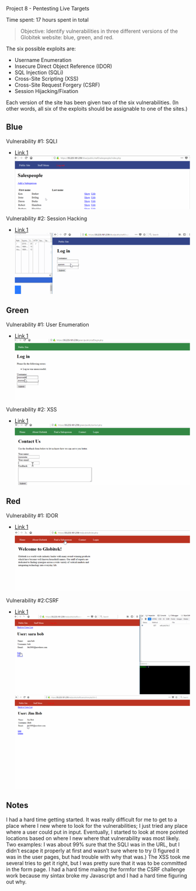 Project 8 - Pentesting Live Targets

Time spent: 17 hours spent in total

> Objective: Identify vulnerabilities in three different versions of the Globitek website: blue, green, and red.

The six possible exploits are:
* Username Enumeration
* Insecure Direct Object Reference (IDOR)
* SQL Injection (SQLi)
* Cross-Site Scripting (XSS)
* Cross-Site Request Forgery (CSRF)
* Session Hijacking/Fixation

Each version of the site has been given two of the six vulnerabilities. (In other words, all six of the exploits should be assignable to one of the sites.)

## Blue

Vulnerability #1: SQLI
- [Link 1](https://github.com/dayanaclaghorn/SiteVulnsWeek8/blob/master/week8SQLI.gif)
![](week8SQLI.gif)

Vulnerability #2: Session Hacking
- [Link 1](https://github.com/dayanaclaghorn/SiteVulnsWeek8/blob/master/week8SessionH.gif)
![](week8SessionH.gif)

## Green

Vulnerability #1: User Enumeration
- [Link 1](https://github.com/dayanaclaghorn/SiteVulnsWeek8/blob/master/week8UE.gif)
![](week8UE.gif)

Vulnerability #2: XSS
- [Link 1](https://github.com/dayanaclaghorn/SiteVulnsWeek8/blob/master/week8XSS.gif)
![](week8XSS.gif)


## Red

Vulnerability #1: IDOR
- [Link 1](https://github.com/dayanaclaghorn/SiteVulnsWeek8/blob/master/week8IDOR.gif)
![](week8IDOR.gif)

Vulnerability #2:CSRF 
- [Link 1](https://github.com/dayanaclaghorn/SiteVulnsWeek8/blob/master/week8CSRF.gif)
![](week8CSRF.gif)
![](week8CSRF2.gif)


## Notes

I had a hard time getting started. It was really difficult for me to get to a place where I new where to look for the vulnerabilities; I just tried any place where a user could put in input. Eventually, I started to look at more pointed locations based on where I new where that vulnerability was most likely. Two examples: I was about 99% sure that the SQLI was in the URL, but I didn’t escape it properly at first and wasn’t sure where to try (I figured it was in the user pages, but had trouble with why that was.) The XSS took me several tries to get it right, but I was pretty sure that it was to be committed in the form page. 
I had a hard time maikng the formfor the CSRF challenge work because my sintax broke my Javascript and I had a hard time figuring out why.
